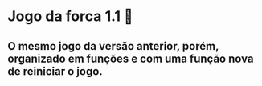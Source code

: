 # Jogo da forca 1.1 🚀

<h2>O mesmo jogo da versão anterior, porém, organizado em funções e com uma função nova de reiniciar o jogo.</h2>
